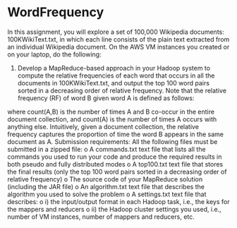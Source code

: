 # WordFrequency
In this assignment, you will explore a set of 100,000 Wikipedia documents: 100KWikiText.txt, in which each line consists of the plain text extracted from an individual Wikipedia document. On the AWS VM instances you created or on your laptop, do the following:
1.	Develop a MapReduce-based approach in your Hadoop system to compute the relative frequencies of each word that occurs in all the documents in 100KWikiText.txt, and output the top 100 word pairs sorted in a decreasing order of relative frequency. Note that the relative frequency (RF) of word B given word A is defined as follows: 
 
where count(A,B) is the number of times A and B co-occur in the entire document collection, and count(A) is the number of times A occurs with anything else. Intuitively, given a document collection, the relative frequency captures the proportion of time the word B appears in the same document as A.
Submission requirements:
All the following files must be submitted in a zipped file:
o	A commands.txt text file that lists all the commands you used to run your code and produce the required results in both pseudo and fully distributed modes
o	A top100.txt text file that stores the final results (only the top 100 word pairs sorted in a decreasing order of relative frequency)
o	The source code of your MapReduce solution (including the JAR file)
o	An algorithm.txt text file that describes the algorithm you used to solve the problem
o	A settings.txt text file that describes:
o	i) the input/output format in each Hadoop task, i.e., the keys for the mappers and reducers
o	ii) the Hadoop cluster settings you used, i.e., number of VM instances, number of mappers and reducers, etc.
